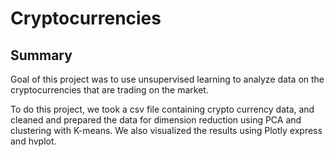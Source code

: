 # Cryptocurrencies
## Summary 
Goal of this project was to use unsupervised learning to analyze data on the cryptocurrencies that are trading on the market.

To do this project, we took a csv file containing crypto currency data, and cleaned and prepared the data for dimension reduction using PCA and clustering with K-means. We also visualized the results using Plotly express and hvplot. 
